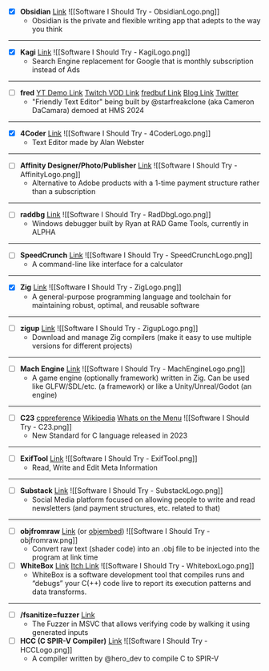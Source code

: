 - [x] **Obsidian** [Link](https://obsidian.md/)
      ![[Software I Should Try - ObsidianLogo.png]]
	- Obsidian is the private and flexible writing app that adepts to the way you think
---
- [x] **Kagi** [Link](https://kagi.com/)
      ![[Software I Should Try - KagiLogo.png]]
	- Search Engine replacement for Google that is monthly subscription instead of Ads
---
- [ ] **fred** [YT Demo Link](https://www.youtube.com/watch?v=LmINbnhfLIc) [Twitch VOD Link](https://www.twitch.tv/videos/2306676590?t=04h38m52s) [fredbuf Link](https://github.com/cdacamar/fredbuf) [Blog Link](https://cdacamar.github.io/) [Twitter](https://x.com/starfreakclone)
	- "Friendly Text Editor" being built by @starfreakclone (aka Cameron DaCamara) demoed at HMS 2024
---
- [x] **4Coder** [Link](https://4coder.net/)
      ![[Software I Should Try - 4CoderLogo.png]]
	- Text Editor made by Alan Webster
---
- [ ] **Affinity Designer/Photo/Publisher** [Link](https://affinity.serif.com/en-us/)
      ![[Software I Should Try - AffinityLogo.png]]
	- Alternative to Adobe products with a 1-time payment structure rather than a subscription
---
- [ ] **raddbg** [Link](https://github.com/EpicGamesExt/raddebugger)
      ![[Software I Should Try - RadDbgLogo.png]]
	- Windows debugger built by Ryan at RAD Game Tools, currently in ALPHA
---
- [ ] **SpeedCrunch** [Link](https://heldercorreia.bitbucket.io/speedcrunch/)
      ![[Software I Should Try - SpeedCrunchLogo.png]]
	- A command-line like interface for a calculator
---
- [x] **Zig** [Link](https://ziglang.org/)
      ![[Software I Should Try - ZigLogo.png]]
	- A general-purpose programming language and toolchain for maintaining robust, optimal, and reusable software
---
- [ ] **zigup** [Link](https://github.com/marler8997/zigup)
      ![[Software I Should Try - ZigupLogo.png]]
	- Download and manage Zig compilers (make it easy to use multiple versions for different projects)
---
- [ ] **Mach Engine** [Link](https://machengine.org/)
      ![[Software I Should Try - MachEngineLogo.png]]
	- A game engine (optionally framework) written in Zig. Can be used like GLFW/SDL/etc. (a framework) or like a Unity/Unreal/Godot (an engine)
---
- [ ] **C23** [cppreference](https://en.cppreference.com/w/c/23) [Wikipedia](https://en.wikipedia.org/wiki/C23_(C_standard_revision)) [Whats on the Menu](https://thephd.dev/c23-is-coming-here-is-what-is-on-the-menu)
      ![[Software I Should Try - C23.png]]
	- New Standard for C language released in 2023
---
- [ ] **ExifTool** [Link](https://exiftool.org/)
      ![[Software I Should Try - ExifTool.png]]
	- Read, Write and Edit Meta Information
---
- [ ] **Substack** [Link](https://substack.com/)
      ![[Software I Should Try - SubstackLogo.png]]
	- Social Media platform focused on allowing people to write and read newsletters (and payment structures, etc. related to that)
---
- [ ] **objfromraw** [Link](https://git.mr4th.com/mr4th-public/objfromraw-binaries) (or [objembed](https://github.com/mcrbt/objembed))
      ![[Software I Should Try - objfromraw.png]]
	- Convert raw text (shader code) into an .obj file to be injected into the program at link time
- [ ] **WhiteBox** [Link](https://whitebox.systems/) [Itch Link](https://azmr.itch.io/whitebox)
      ![[Software I Should Try - WhiteboxLogo.png]]
	- WhiteBox is a software development tool that compiles runs and “debugs” your C(++) code live to report its execution patterns and data transforms.
---
- [ ] **/fsanitize=fuzzer** [Link](https://learn.microsoft.com/en-us/cpp/build/reference/fsanitize?view=msvc-170)
	- The Fuzzer in MSVC that allows verifying code by walking it using generated inputs
- [ ] **HCC (C SPIR-V Compiler)** [Link](https://github.com/heroseh/hcc)
      ![[Software I Should Try - HCCLogo.png]]
	- A compiler written by @hero_dev to compile C to SPIR-V